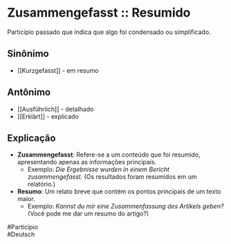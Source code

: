 # Zusammengefasst :: Resumido
Particípio passado que indica que algo foi condensado ou simplificado.

## Sinônimo
- [[Kurzgefasst]] - em resumo  

## Antônimo
- [[Ausführlich]] - detalhado  
- [[Erklärt]] - explicado  

## Explicação
- **Zusammengefasst**: Refere-se a um conteúdo que foi resumido, apresentando apenas as informações principais.
  - Exemplo: *Die Ergebnisse wurden in einem Bericht zusammengefasst.* (Os resultados foram resumidos em um relatório.)
- **Resumo**: Um relato breve que contém os pontos principais de um texto maior.
  - Exemplo: *Kannst du mir eine Zusammenfassung des Artikels geben?* (Você pode me dar um resumo do artigo?)

#Particípio  
#Deutsch